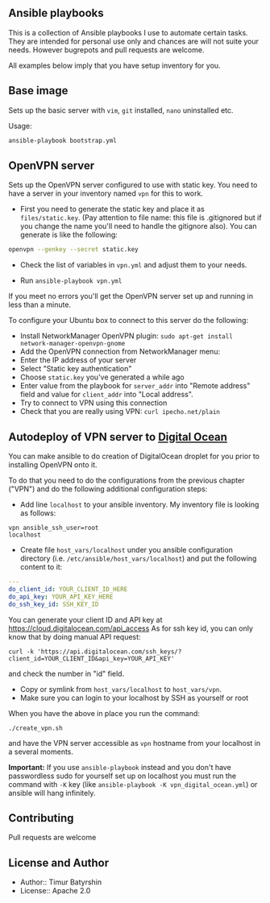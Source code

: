 ## Ansible playbooks

This is a collection of Ansible playbooks I use to automate certain tasks.
They are intended for personal use only and chances are will not suite your needs.
However bugrepots and pull requests are welcome.

All examples below imply that you have setup inventory for you.

## Base image

Sets up the basic server with `vim`, `git` installed, `nano` uninstalled etc.

Usage:
```bash
ansible-playbook bootstrap.yml
```

## OpenVPN server

Sets up the OpenVPN server configured to use with static key.
You need to have a server in your inventory named `vpn` for this to work.

* First you need to generate the static key and place it as `files/static.key`.
(Pay attention to file name: this file is .gitignored but if you change the name you'll
need to handle the gitignore also). You can generate is like the following:
```bash
openvpn --genkey --secret static.key
```

* Check the list of variables in `vpn.yml` and adjust them to your needs.

* Run `ansible-playbook vpn.yml`

If you meet no errors you'll get the OpenVPN server set up and running in less than a minute.

To configure your Ubuntu box to connect to this server do the following:
* Install NetworkManager OpenVPN plugin: `sudo apt-get install network-manager-openvpn-gnome`
* Add the OpenVPN connection from NetworkManager menu:
 * Enter the IP address of your server
 * Select "Static key authentication"
 * Choose `static.key` you've generated a while ago
 * Enter value from the playbook for `server_addr` into "Remote address" field and value for `client_addr` into "Local address".
* Try to connect to VPN using this connection
* Check that you are really using VPN: `curl ipecho.net/plain`

## Autodeploy of VPN server to [Digital Ocean](http://digitalocean.com/)

You can make ansible to do creation of DigitalOcean droplet for you prior to installing OpenVPN onto it.

To do that you need to do the configurations from the previous chapter ("VPN") and do the following additional configuration steps:
* Add line `localhost` to your ansible inventory. My inventory file is looking as follows:
```
vpn ansible_ssh_user=root
localhost
```
* Create file `host_vars/localhost` under you ansible configuration directory (i.e. `/etc/ansible/host_vars/localhost`)
and put the following content to it:

```yaml
---
do_client_id: YOUR_CLIENT_ID_HERE
do_api_key: YOUR_API_KEY_HERE
do_ssh_key_id: SSH_KEY_ID
```

   You can generate your client ID and API key at https://cloud.digitalocean.com/api_access
   As for ssh key id, you can only know that by doing manual API request:
```
curl -k 'https://api.digitalocean.com/ssh_keys/?client_id=YOUR_CLIENT_ID&api_key=YOUR_API_KEY'
```
   and check the number in "id" field.
* Copy or symlink from `host_vars/localhost` to `host_vars/vpn`.
* Make sure you can login to your localhost by SSH as yourself or root

When you have the above in place you run the command:
```
./create_vpn.sh
```
and have the VPN server accessible as `vpn` hostname from your localhost in a several moments.

**Important:** If you use `ansible-playbook` instead and you don't have passwordless sudo for yourself
set up on localhost you must run the command with `-K` key (like `ansible-playbook -K vpn_digital_ocean.yml`)
or ansible will hang infinitely.


## Contributing

Pull requests are welcome

## License and Author

* Author:: Timur Batyrshin
* License:: Apache 2.0
